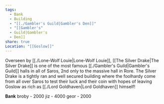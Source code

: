 ```yaml
---
tags:
  - Bank
  - Building
  - "[[./Gambler's Guild|Gambler's Den]]"
  - "[[Gambler's"
  - Guild|Gambler's
  - Den]]
share: true
Location: "[[Goslow]]"
---
```



Overseen by [[./Lone-Wolf Louie|Lone-Wolf Louie]], [[The Silver Drake|The Silver Drake]] is one of the most famous [[./Gambler's Guild|Gambler's Guild]] halls in all of Saros, 2nd only to the massive hall in Rore. The Silver Drake is a tightly ran and well secured building where the foolhardy come from all over Saros to test their luck and their coin with hopes of leaving Goslow as rich as [[./Lord Goldhaven|Lord Goldhaven]] himself!

**Bank**
broby - 2000
jiz - 4000
geor - 2000
